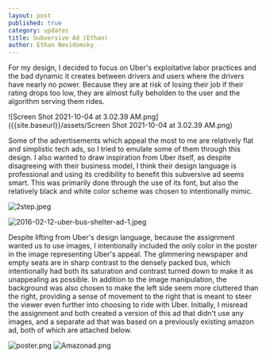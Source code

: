```yaml
---
layout: post
published: true
category: updates
title: Subversive Ad (Ethan)
author: Ethan Nevidomsky
---
```


For my design, I decided to focus on Uber's exploitative labor practices and the bad dynamic it creates between drivers and users where the drivers have nearly no power. Because they are at risk of losing their job if their rating drops too low, they are almost fully beholden to the user and the algorithm serving them rides. 

![Screen Shot 2021-10-04 at 3.02.39 AM.png]({{site.baseurl}}/assets/Screen Shot 2021-10-04 at 3.02.39 AM.png)


Some of the advertisements which appeal the most to me are relatively flat and simplistic tech ads, so I tried to emulate some of them through this design. I also wanted to draw inspiration from Uber itself, as despite disagreeing with their business model, I think their design language is professional and using its credibility to benefit this subversive ad seems smart. This was primarily done through the use of its font, but also the relatively black and white color scheme was chosen to intentionally mimic.

![2step.jpeg]({{site.baseurl}}/assets/2step.jpeg)


![2016-02-12-uber-bus-shelter-ad-1.jpeg]({{site.baseurl}}/assets/2016-02-12-uber-bus-shelter-ad-1.jpeg)

Despite lifting from Uber's design language, because the assignment wanted us to use images, I intentionally included the only color in the poster in the image representing Uber's appeal. The glimmering newspaper and empty seats are in sharp contrast to the densely packed bus, which intentionally had both its saturation and contrast turned down to make it as unappealing as possible. In addition to the image manipulation, the background was also chosen to make the left side seem more cluttered than the right, providing a sense of movement to the right that is meant to steer the viewer even further into choosing to ride with Uber. Initially, I misread the assignment and both created a version of this ad that didn't use any images, and a separate ad that was based on a previously existing amazon ad, both of which are attached below.

![poster.png]({{site.baseurl}}/assets/poster.png)
![Amazonad.png]({{site.baseurl}}/assets/Amazonad.png)
